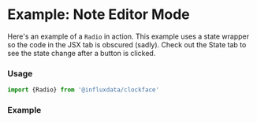 # Example: Note Editor Mode

Here's an example of a `Radio` in action. This example uses a state wrapper so the code in the JSX tab is obscured (sadly). Check out the State tab to see the state change after a button is clicked.

### Usage
```js
import {Radio} from '@influxdata/clockface'
```

### Example
<!-- STORY -->

<!-- STORY HIDE START -->

<!-- STORY HIDE END -->

<!-- PROPS -->

